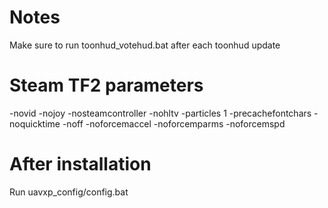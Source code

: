 # Notes
Make sure to run toonhud_votehud.bat after each toonhud update

# Steam TF2 parameters
-novid -nojoy -nosteamcontroller -nohltv -particles 1 -precachefontchars -noquicktime -noff -noforcemaccel -noforcemparms -noforcemspd

# After installation
Run uavxp_config/config.bat
